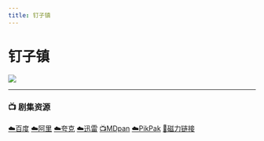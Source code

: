 ```yaml
---
title: 钉子镇
---
```


# 钉子镇

![](/image/钉子镇.webp)

----

### 📺 剧集资源  <Badge type="info" text="银狐字幕组" />

[☁️百度](https://pan.baidu.com/s/1lOlteiSo9FLgsE_AIFZYBw?pwd=kp51)  [☁️阿里](https://www.aliyundrive.com/s/VJVJWinB759)  [☁️夸克](https://pan.quark.cn/s/20bfde0f964c)  [☁️迅雷](https://pan.xunlei.com/s/VNnhR5vQ_xozDbuhtc1RCxqWA1?pwd=8hzt#)  [📺MDpan](https://pan.mdsub.top/zh-CN/%E9%92%89%E5%AD%90%E9%95%87/)  [☁️PikPak](https://mypikpak.com/s/VNmWaNPEciWPdsGKQgqAJMzgo1) [🧲磁力链接](magnet:?xt=urn:btih:574f85c03e426205092ca295a0506b7588e4ec6c)